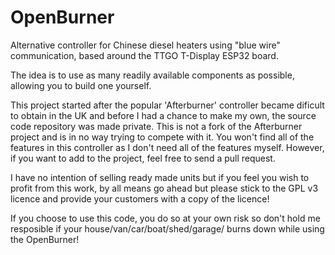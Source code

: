# OpenBurner
Alternative controller for Chinese diesel heaters using "blue wire" communication, based around the TTGO T-Display ESP32 board.

The idea is to use as many readily available components as possible, allowing you to build one yourself.

This project started after the popular 'Afterburner' controller became dificult to obtain in the UK and before I had a chance to make my own, the source code repository was made private. This is not a fork of the Afterburner project and is in no way trying to compete with it. You won't find all of the features in this controller as I don't need all of the features myself. However, if you want to add to the project, feel free to send a pull request.

I have no intention of selling ready made units but if you feel you wish to profit from this work, by all means go ahead but please stick to the GPL v3 licence and provide your customers with a copy of the licence!

If you choose to use this code, you do so at your own risk so don't hold me resposible if your house/van/car/boat/shed/garage/<other> burns down while using the OpenBurner!
